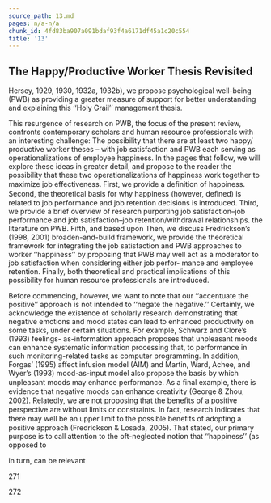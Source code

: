 ```yaml
---
source_path: 13.md
pages: n/a-n/a
chunk_id: 4fd83ba907a091bdaf93f4a6171df45a1c20c554
title: '13'
---
```

## The Happy/Productive Worker Thesis Revisited

Hersey, 1929, 1930, 1932a, 1932b), we propose psychological well-being (PWB) as providing a greater measure of support for better understanding and explaining this ‘‘Holy Grail’’ management thesis.

This resurgence of research on PWB, the focus of the present review, confronts contemporary scholars and human resource professionals with an interesting challenge: The possibility that there are at least two happy/ productive worker theses – with job satisfaction and PWB each serving as operationalizations of employee happiness. In the pages that follow, we will explore these ideas in greater detail, and propose to the reader the possibility that these two operationalizations of happiness work together to maximize job effectiveness. First, we provide a deﬁnition of happiness. Second, the theoretical basis for why happiness (however, deﬁned) is related to job performance and job retention decisions is introduced. Third, we provide a brief overview of research purporting job satisfaction–job performance and job satisfaction–job retention/withdrawal relationships. the literature on PWB. Fifth, and based upon Then, we discuss Fredrickson’s (1998, 2001) broaden-and-build framework, we provide the theoretical framework for integrating the job satisfaction and PWB approaches to worker ‘‘happiness’’ by proposing that PWB may well act as a moderator to job satisfaction when considering either job perfor- mance and employee retention. Finally, both theoretical and practical implications of this possibility for human resource professionals are introduced.

Before commencing, however, we want to note that our ‘‘accentuate the positive’’ approach is not intended to ‘‘negate the negative.’’ Certainly, we acknowledge the existence of scholarly research demonstrating that negative emotions and mood states can lead to enhanced productivity on some tasks, under certain situations. For example, Schwarz and Clore’s (1993) feelings- as-information approach proposes that unpleasant moods can enhance systematic information processing that, to performance in such monitoring-related tasks as computer programming. In addition, Forgas’ (1995) affect infusion model (AIM) and Martin, Ward, Achee, and Wyer’s (1993) mood-as-input model also propose the basis by which unpleasant moods may enhance performance. As a ﬁnal example, there is evidence that negative moods can enhance creativity (George & Zhou, 2002). Relatedly, we are not proposing that the beneﬁts of a positive perspective are without limits or constraints. In fact, research indicates that there may well be an upper limit to the possible beneﬁts of adopting a positive approach (Fredrickson & Losada, 2005). That stated, our primary purpose is to call attention to the oft-neglected notion that ‘‘happiness’’ (as opposed to

in turn, can be relevant

271

272

